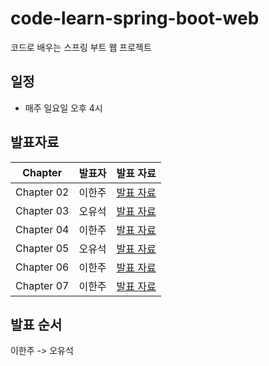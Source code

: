 # code-learn-spring-boot-web

코드로 배우는 스프링 부트 웹 프로젝트

## 일정

- 매주 일요일 오후 4시

## 발표자료

| Chapter    | 발표자 | 발표 자료                     |
| ---------- | ------ | ----------------------------- |
| Chapter 02 | 이한주 | [발표 자료](./02장/README.md) |
| Chapter 03 | 오유석 | [발표 자료](./03장/README.md) |
| Chapter 04 | 이한주 | [발표 자료](./04장/README.md) |
| Chapter 05 | 오유석 | [발표 자료](./05장/README.md)                |
| Chapter 06 | 이한주 | [발표 자료](./06장/README.md) |
| Chapter 07 | 이한주 | [발표 자료](./07장/README.md) |

## 발표 순서

이한주 -> 오유석
